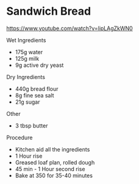 # Sandwich Bread

https://www.youtube.com/watch?v=lipLAgZkWN0

Wet Ingredients

* 175g water
* 125g milk
* 9g active dry yeast

Dry Ingredients

* 440g bread flour
* 8g fine sea salt
* 21g sugar

Other

* 3 tbsp butter

Procedure

* Kitchen aid all the ingredients
* 1 Hour rise
* Greased loaf plan, rolled dough
* 45 min - 1 Hour second rise
* Bake at 350 for 35-40 minutes
